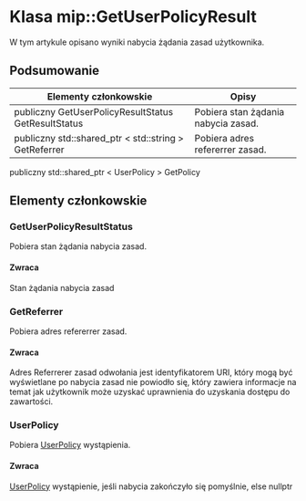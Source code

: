 # <a name="class-mipgetuserpolicyresult"></a>Klasa mip::GetUserPolicyResult 
W tym artykule opisano wyniki nabycia żądania zasad użytkownika.
## <a name="summary"></a>Podsumowanie
 Elementy członkowskie                        | Opisy                                
--------------------------------|---------------------------------------------
publiczny GetUserPolicyResultStatus GetResultStatus | Pobiera stan żądania nabycia zasad.
publiczny std::shared_ptr < std::string > GetReferrer | Pobiera adres refererrer zasad.
publiczny std::shared_ptr < UserPolicy > GetPolicy
## <a name="members"></a>Elementy członkowskie
### <a name="getuserpolicyresultstatus"></a>GetUserPolicyResultStatus
Pobiera stan żądania nabycia zasad.
#### <a name="returns"></a>Zwraca
Stan żądania nabycia zasad
### <a name="getreferrer"></a>GetReferrer
Pobiera adres refererrer zasad.
#### <a name="returns"></a>Zwraca
Adres Referrerer zasad odwołania jest identyfikatorem URI, który mogą być wyświetlane po nabycia zasad nie powiodło się, który zawiera informacje na temat jak użytkownik może uzyskać uprawnienia do uzyskania dostępu do zawartości.
### <a name="userpolicy"></a>UserPolicy
Pobiera [UserPolicy](#classmip_1_1_user_policy) wystąpienia.
#### <a name="returns"></a>Zwraca
[UserPolicy](#classmip_1_1_user_policy) wystąpienie, jeśli nabycia zakończyło się pomyślnie, else nullptr